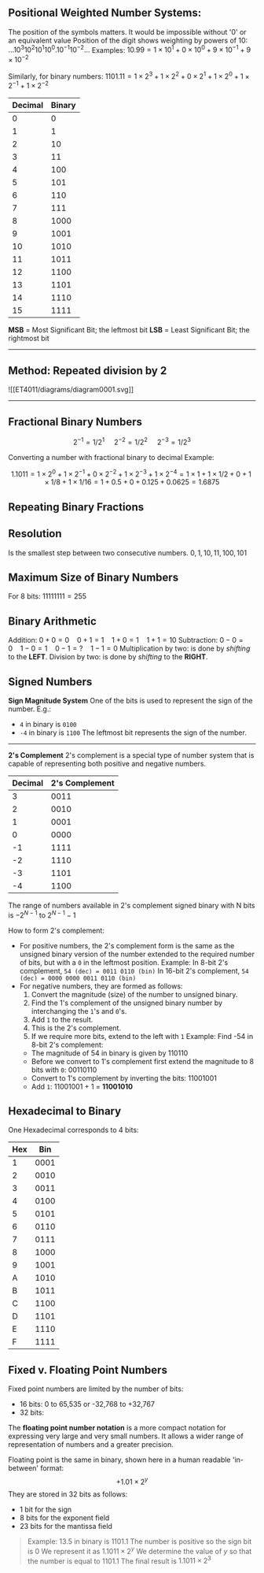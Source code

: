 ## Positional Weighted Number Systems:
The position of the symbols matters. It would be impossible without '0' or an equivalent value
Position of the digit shows weighting by powers of 10: $...10^3 10^2 10^1 10^0 . 10^{-1} 10^{-2} ...$
Examples: $10.99 = 1×10^1 + 0×10^0 + 9×10^{-1} + 9×10^{-2}$

Similarly, for binary numbers: $1101.11 = 1×2^3 + 1×2^2 + 0×2^1 + 1×2^0 + 1×2^{-1} + 1×2^{-2}$

| Decimal | Binary |
| ------- | ------ |
| 0       | 0      |
| 1       | 1      |
| 2       | 10     |
| 3       | 11     |
| 4       | 100    |
| 5       | 101    |
| 6       | 110    |
| 7       | 111    |
| 8       | 1000   |
| 9       | 1001   |
| 10      | 1010   |
| 11      | 1011   |
| 12      | 1100   |
| 13      | 1101   |
| 14      | 1110   |
| 15      | 1111       |

__MSB__ = Most Significant Bit; the leftmost bit
__LSB__   = Least Significant Bit; the rightmost bit

---
## Method: Repeated division by 2

![[ET4011/diagrams/diagram0001.svg]]

---
## Fractional Binary Numbers
```math
2^{-1} = {1}/{2^1}\ \ \ \ \ 2^{-2} = {1}/{2^2}\ \ \ \ \ 2^{-3} = {1}/{2^3}
```
Converting a number with fractional binary to decimal
Example: 
```math
1.1011 = 1×2^0 + 1×2^{-1} + 0×2^{-2} + 1×2^{-3} + 1×2^{-4}
= 1×1 + 1×{1/2} + 0 + 1×{1/8} + 1×{1/16}
= 1 + 0.5 + 0 + 0.125 + 0.0625
= 1.6875
```

## Repeating Binary Fractions

## Resolution
Is the smallest step between two consecutive numbers.
$0, 1, 10, 11, 100, 101$

## Maximum Size of Binary Numbers
For 8 bits: $11111111 = 255$

## Binary Arithmetic
Addition: $0 + 0 = 0\ \ \ \ 0 + 1 = 1\ \ \ \ 1 + 0 = 1\ \ \ \ 1 + 1 = 10$
Subtraction: $0 - 0 = 0\ \ \ \ 1 - 0 = 1\ \ \ \ 0 - 1 = ?\ \ \ \ 1 - 1 = 0$
Multiplication by two: is done by _shifting_ to the __LEFT__.
Division by two: is done by _shifting_ to the __RIGHT__.

## Signed Numbers

__Sign Magnitude System__
One of the bits is used to represent the sign of the number. 
E.g.:
- `4` in binary is `0100`
- `-4` in binary is `1100`
The leftmost bit represents the sign of the number.

---
__2's Complement__
2's complement is a special type of number system that is capable of representing both positive and negative numbers.

| Decimal | 2's Complement |
| ------- | -------------- |
| 3       | 0011           |
| 2       | 0010           |
| 1       | 0001           |
| 0       | 0000           |
| -1      | 1111           |
| -2      | 1110           |
| -3      | 1101           |
| -4      | 1100               |

The range of numbers available in 2's complement signed binary with N bits is
$-2^{N-1}$ to $2^{N-1}-1$

How to form 2's complement:
- For positive numbers, the 2's complement form is the same as the unsigned binary version of the number extended to the required number of bits, but with a `0` in the leftmost position.
	Example:
	In 8-bit 2's complement, `54 (dec) = 0011 0110 (bin)`
	In 16-bit 2's complement, `54 (dec) = 0000 0000 0011 0110 (bin)`
- For negative numbers, they are formed as follows:
	1. Convert the magnitude (size) of the number to unsigned binary.
	2. Find the 1's complement of the unsigned binary number by interchanging the `1`'s and `0`'s.
	3. Add `1` to the result.
	4. This is the 2's complement.
	5. If we require more bits, extend to the left with `1`
	Example:
	Find -54 in 8-bit 2's complement:
	- The magnitude of 54 in binary is given by 110110
	- Before we convert to 1's complement first extend the magnitude to 8 bits with `0`: 00110110
	- Convert to 1's complement by inverting the bits: 11001001
	- Add `1`: 11001001 + 1 = __11001010__

## Hexadecimal to Binary

One Hexadecimal corresponds to 4 bits:

| Hex | Bin  |
| --- | ---- |
| 1   | 0001 |
| 2   | 0010 |
| 3   |    0011  |
| 4   |   0100   |
| 5   |   0101   |
| 6   |   0110   |
| 7   |   0111   |
| 8   |   1000   |
| 9   |    1001  |
| A   |    1010  |
| B   |   1011   |
| C   |   1100   |
| D   |  1101    |
| E   |    1110  |
| F    |   1111   |

## Fixed v. Floating Point Numbers
Fixed point numbers are limited by the number of bits:
- 16 bits: 0 to 65,535 or -32,768 to +32,767
- 32 bits:

The __floating point number notation__ is a more compact notation for expressing very large and very small numbers. It allows a wider range of representation of numbers and a greater precision.

Floating point is the same in binary, shown here in a human readable 'in-between' format:$$+1.01 \times 2^y$$ They are stored in 32 bits as follows:
- 1 bit for the sign
- 8 bits for the exponent field
- 23 bits for the mantissa field

>Example:
>13.5 in binary is 1101.1
>The number is positive so the sign bit is 0
>We represent it as $1.1011 \times 2^y$
>We determine the value of $y$ so that the number is equal to 1101.1
>The final result is $1.1011 \times 2^3$
